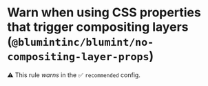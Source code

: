 # Warn when using CSS properties that trigger compositing layers (`@blumintinc/blumint/no-compositing-layer-props`)

⚠️ This rule _warns_ in the ✅ `recommended` config.

<!-- end auto-generated rule header -->
